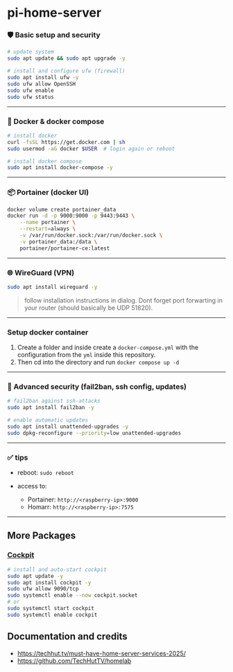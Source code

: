 # pi-home-server

### 🛡️ Basic setup and security

```bash
# update system
sudo apt update && sudo apt upgrade -y

# install and configure ufw (firewall)
sudo apt install ufw -y
sudo ufw allow OpenSSH
sudo ufw enable
sudo ufw status
```

---

### 🐳 Docker & docker compose

```bash
# install docker
curl -fsSL https://get.docker.com | sh
sudo usermod -aG docker $USER  # login again or reboot

# install docker compose
sudo apt install docker-compose -y
```

---

### 📦 Portainer (docker UI)

```bash
docker volume create portainer_data
docker run -d -p 9000:9000 -p 9443:9443 \
    --name portainer \
    --restart=always \
    -v /var/run/docker.sock:/var/run/docker.sock \
    -v portainer_data:/data \
    portainer/portainer-ce:latest
```

---

### 🌐 WireGuard (VPN)

```bash
sudo apt install wireguard -y
```

> follow installation instructions in dialog. Dont forget port forwarting in your router (should basically be UDP 51820).

---

### Setup docker container

1. Create a folder and inside create a `docker-compose.yml` with the configuration from the `yml` inside this repository.
2. Then cd into the directory and run `docker compose up -d`

---

### 🔐 Advanced security (fail2ban, ssh config, updates)

```bash
# fail2ban against ssh-attacks
sudo apt install fail2ban -y

# enable automatic updates
sudo apt install unattended-upgrades -y
sudo dpkg-reconfigure --priority=low unattended-upgrades
```

---

### ✅ tips

* reboot: `sudo reboot`
* access to:

  * Portainer: `http://<raspberry-ip>:9000`
  * Homarr: `http://<raspberry-ip>:7575`

---

## More Packages

### [Cockpit](https://cockpit-project.org/running.html)

```bash
# install and auto-start cockpit
sudo apt update -y
sudo apt install cockpit -y
sudo ufw allow 9090/tcp
sudo systemctl enable --now cockpit.socket
# or
sudo systemctl start cockpit
sudo systemctl enable cockpit
```


## Documentation and credits
- https://techhut.tv/must-have-home-server-services-2025/
- https://github.com/TechHutTV/homelab